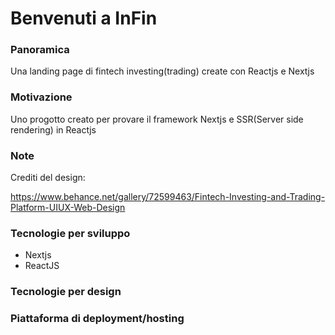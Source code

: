 # Benvenuti a InFin

### Panoramica
Una landing page di fintech investing(trading) create con Reactjs e Nextjs

### Motivazione
Uno progotto creato per provare il framework Nextjs e SSR(Server side rendering) in Reactjs

### Note
Crediti del design:

https://www.behance.net/gallery/72599463/Fintech-Investing-and-Trading-Platform-UIUX-Web-Design

### Tecnologie per sviluppo
* Nextjs
* ReactJS

### Tecnologie per design

### Piattaforma di deployment/hosting
